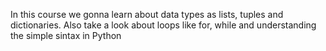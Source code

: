 In this course we gonna learn about data types as lists, tuples and dictionaries. Also take a look about loops like for, while and understanding the simple sintax in Python

